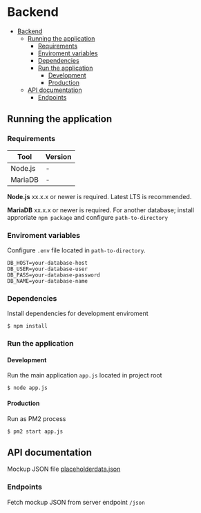 # Backend

- [Backend](#backend)
	- [Running the application](#running-the-application)
		- [Requirements](#requirements)
		- [Enviroment variables](#enviroment-variables)
		- [Dependencies](#dependencies)
		- [Run the application](#run-the-application)
			- [Development](#development)
			- [Production](#production)
	- [API documentation](#api-documentation)
		- [Endpoints](#endpoints)

## Running the application

### Requirements

| Tool    | Version |
| ------- | ------- |
| Node.js | -       |
| MariaDB | -       |

**Node.js** xx.x.x or newer is required. Latest LTS is recommended.

**MariaDB** xx.x.x or newer is required. For another database; install approriate `npm package` and configure `path-to-directory`

### Enviroment variables

Configure `.env` file located in `path-to-directory`.

	DB_HOST=your-database-host
	DB_USER=your-database-user
	DB_PASS=your-database-password
	DB_NAME=your-database-name

### Dependencies

Install dependencies for development enviroment

	$ npm install

### Run the application

#### Development

Run the main application `app.js` located in project root

	$ node app.js

#### Production

Run as PM2 process

	$ pm2 start app.js

## API documentation

Mockup JSON file [placeholderdata.json](placeholderdata.json)

### Endpoints

Fetch mockup JSON from server endpoint `/json` 
